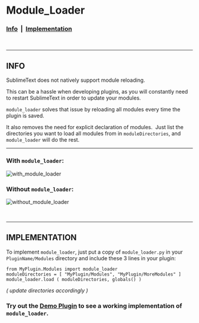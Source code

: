 
# Module_Loader

### [Info](https://github.com/Enteleform/-SCRIPTS-/tree/master/SublimeText/Module_Loader#demo) &nbsp;| &nbsp;[Implementation](https://github.com/Enteleform/-SCRIPTS-/tree/master/SublimeText/Module_Loader#implementation)

&nbsp;

-----

## INFO

SublimeText does not natively support module reloading.

This can be a hassle when developing plugins, as you will constantly need to restart SublimeText in order to update your modules.

`module_loader` solves that issue by reloading all modules every time the plugin is saved.

It also removes the need for explicit declaration of modules.&nbsp; Just list the directories you want to load all modules from in `moduleDirectories`, and `module_loader` will do the rest.

-----

### With `module_loader`:
![with_module_loader](https://raw.githubusercontent.com/Enteleform/-SCRIPTS-/master/SublimeText/Module_Loader/%5BGIFs%5D/%5BWith%5D%20module_loader.gif)

### Without `module_loader`:
![without_module_loader](https://raw.githubusercontent.com/Enteleform/-SCRIPTS-/master/SublimeText/Module_Loader/%5BGIFs%5D/%5BWithout%5D%20module_loader.gif)

&nbsp;

-----

## IMPLEMENTATION

To implement `module_loader`, just put a copy of `module_loader.py` in your `PluginName/Modules` directory and include these 3 lines in your plugin:
```
from MyPlugin.Modules import module_loader
moduleDirectories = [ "MyPlugin/Modules", "MyPlugin/MoreModules" ]
module_loader.load ( moduleDirectories, globals() )
```
*( update directories accordingly )*

### Try out the [Demo Plugin](https://github.com/Enteleform/-SCRIPTS-/tree/master/SublimeText/Module_Loader/%5BDemo%5D) to see a working implementation of `module_loader`.
